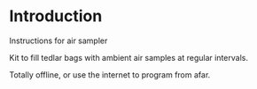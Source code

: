 # Introduction

Instructions for air sampler



Kit to fill tedlar bags with ambient air samples at regular intervals.

Totally offline, or use the internet to program from afar.
